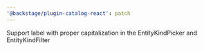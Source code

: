 ```yaml
---
'@backstage/plugin-catalog-react': patch
---
```


Support label with proper capitalization in the EntityKindPicker and EntityKindFilter
